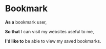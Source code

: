 # Bookmark


**As a** bookmark user,

**So that** I can visit my websites useful to me,

**I'd like to** be able to view my saved bookmarks.
